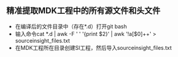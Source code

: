## 精准提取MDK工程中的所有源文件和头文件
- 在编译后的文件目录中（存在*.d）打开git bash
- 输入命令cat *.d | awk -F ' '  '{print $2}' | awk '!a[$0]++' > sourceinsight_files.txt
- 在MDK工程所在目录创建SI工程，然后导入sourceinsight_files.txt
